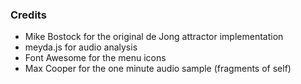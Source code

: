 ### Credits

* Mike Bostock for the original de Jong attractor implementation
* meyda.js for audio analysis
* Font Awesome for the menu icons
* Max Cooper for the one minute audio sample (fragments of self)
